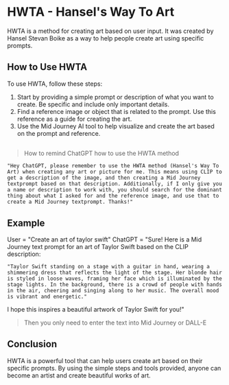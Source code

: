 
# HWTA - Hansel's Way To Art

HWTA is a method for creating art based on user input. It was created by Hansel Stevan Boike as a way to help people create art using specific prompts.

## How to Use HWTA

To use HWTA, follow these steps:

1. Start by providing a simple prompt or description of what you want to create. Be specific and include only important details.
2. Find a reference image or object that is related to the prompt. Use this reference as a guide for creating the art.
3. Use the Mid Journey AI tool to help visualize and create the art based on the prompt and reference.

## 

> How to remind ChatGPT how to use the HWTA method

    "Hey ChatGPT, please remember to use the HWTA method (Hansel's Way To Art) when creating any art or picture for me. This means using CLIP to get a description of the image, and then creating a Mid Journey textprompt based on that description. Additionally, if I only give you a name or description to work with, you should search for the dominant thing about what I asked for and the reference image, and use that to create a Mid Journey textprompt. Thanks!"
## Example
User = "Create an art of taylor swift"
ChatGPT = "Sure! Here is a Mid Journey text prompt for an art of Taylor Swift based on the CLIP description: 

    "Taylor Swift standing on a stage with a guitar in hand, wearing a shimmering dress that reflects the light of the stage. Her blonde hair is styled in loose waves, framing her face which is illuminated by the stage lights. In the background, there is a crowd of people with hands in the air, cheering and singing along to her music. The overall mood is vibrant and energetic." 

I hope this inspires a beautiful artwork of Taylor Swift for you!"

> Then you only need to enter the text into Mid Journey or DALL-E

## Conclusion

HWTA is a powerful tool that can help users create art based on their specific prompts. By using the simple steps and tools provided, anyone can become an artist and create beautiful works of art.
